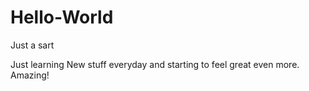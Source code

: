 # Hello-World
Just a sart

Just learning New stuff everyday and starting to feel great even more. Amazing!
